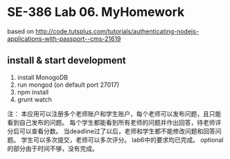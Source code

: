 # SE-386 Lab 06. MyHomework    

based on http://code.tutsplus.com/tutorials/authenticating-nodejs-applications-with-passport--cms-21619

## install & start development
1. install MonogoDB
2. run mongod (on default port 27017)
3. npm install
4. grunt watch

注：
本应用可以注册多个老师账户和学生账户，每个老师可以发布问题，且只能看到自己发布的问题。
每个学生都能看到所有老师的问题并作出回答，待老师评分后可以查看分数。
当deadline过了以后，老师和学生都不能修改问题和回答问题。
学生可以多次提交，老师可以多次评分。
lab6中的要求均已完成。
optional的部分由于时间不够，没有完成。
